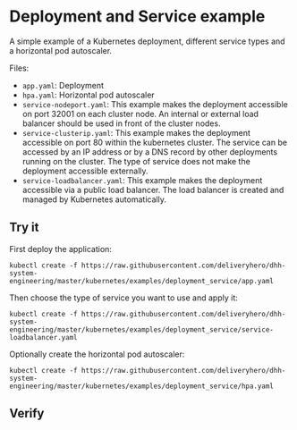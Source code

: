 # Deployment and Service example

A simple example of a Kubernetes deployment, different service types and a horizontal pod autoscaler.

Files:

- `app.yaml`: Deployment
- `hpa.yaml`: Horizontal pod autoscaler
- `service-nodeport.yaml`: This example makes the deployment accessible on port 32001 on each cluster node. An internal or external load balancer should be used in front of the cluster nodes.
- `service-clusterip.yaml`: This example makes the deployment accessible on port 80 within the kubernetes cluster. The service can be accessed by an IP address or by a DNS record by other deployments running on the cluster. The type of service does not make the deployment accessible externally.
- `service-loadbalancer.yaml`: This example makes the deployment accessible via a public load balancer. The load balancer is created and managed by Kubernetes automatically.

## Try it

First deploy the application:

```
kubectl create -f https://raw.githubusercontent.com/deliveryhero/dhh-system-engineering/master/kubernetes/examples/deployment_service/app.yaml
```

Then choose the type of service you want to use and apply it:

```
kubectl create -f https://raw.githubusercontent.com/deliveryhero/dhh-system-engineering/master/kubernetes/examples/deployment_service/service-loadbalancer.yaml
```

Optionally create the horizontal pod autoscaler:

```
kubectl create -f https://raw.githubusercontent.com/deliveryhero/dhh-system-engineering/master/kubernetes/examples/deployment_service/hpa.yaml
```

## Verify
